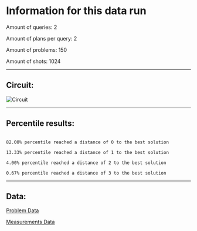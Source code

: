 # Information for this data runAmount of queries: 2Amount of plans per query: 2Amount of problems: 150Amount of shots: 1024<hr>## Circuit:![Circuit](circuit.png)<hr>## Percentile results:```82.00% percentile reached a distance of 0 to the best solution13.33% percentile reached a distance of 1 to the best solution4.00% percentile reached a distance of 2 to the best solution0.67% percentile reached a distance of 3 to the best solution```<hr>## Data:[Problem Data](problems.csv)[Measurements Data](measurements.csv)